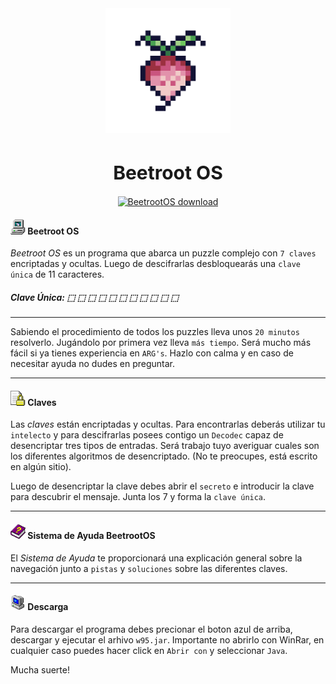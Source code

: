 <div align=center>
	<img src="resources/assets/gui/icon.png" width="200" height="200" alt="BeetrootOS logo">
	<br>
	<h1 style="font-size:30px">Beetroot OS</h1>
	<a href="https://github.com/falseme/cplmrzrmlch/releases/tag/remolacha">
		<img src="https://img.shields.io/badge/beetroot_os-descarga-informational?style=for-the-badge&logo=DocuSign&logoColor=fff" alt="BeetrootOS download">
	</a>
  <br>
</div>

#### <img src="resources/assets/gui/win/my_pc.png" width="24" height="24" alt="mypc"> Beetroot OS


*Beetroot OS* es un programa que abarca un puzzle complejo con `7 claves` encriptadas y ocultas. Luego de descifrarlas desbloquearás una `clave única` de 11 caracteres.

##### Clave Única: ⬚ ⬚ ⬚ ⬚ ⬚ ⬚ ⬚ ⬚ ⬚ ⬚ ⬚

------

Sabiendo el procedimiento de todos los puzzles lleva unos `20 minutos` resolverlo. Jugándolo por primera vez lleva `más tiempo`. Será mucho más fácil si ya tienes experiencia en `ARG's`. Hazlo con calma y en caso de necesitar ayuda no dudes en preguntar.

------

#### <img src="resources/assets/gui/win/document_locked.png" width="24" height="24" alt="secret"> Claves

Las *claves* están encriptadas y ocultas. Para encontrarlas deberás utilizar tu `intelecto` y para descifrarlas posees contigo un `Decodec` capaz de desencriptar tres tipos de entradas.
Será trabajo tuyo averiguar cuales son los diferentes algoritmos de desencriptado. (No te preocupes, está escrito en algún sitio).

Luego de desencriptar la clave debes abrir el `secreto` e introducir la clave para descubrir el mensaje. Junta los 7 y forma la `clave única`.

------

#### <img src="resources/assets/gui/icons/help.png" width="24" height="24" alt="help"> Sistema de Ayuda BeetrootOS

El *Sistema de Ayuda* te proporcionará una explicación general sobre la navegación junto a `pistas` y `soluciones` sobre las diferentes claves.

------

#### <img src="resources/assets/gui/icons/turnoff.png" width="24" height="24" alt="help"> Descarga

Para descargar el programa debes precionar el boton azul de arriba, descargar y ejecutar el arhivo `w95.jar`. Importante no abrirlo con WinRar, en cualquier caso puedes hacer click en `Abrir con` y seleccionar `Java`.

Mucha suerte!
